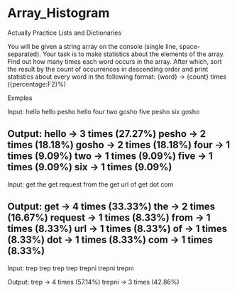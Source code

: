 # Array_Histogram
Actually Practice Lists and Dictionaries

You will be given a string array on the console (single line, space-separated). Your task is to make statistics about the elements of the array. Find out how many times each word occurs in the array. After which, sort the result by the count of occurrences in descending order and print statistics about every word in the following format:
{word} -> {count} times ({percentage:F2}%)

Exmples

Input:
hello hello pesho hello four two gosho five pesho six gosho

Output:
hello -> 3 times (27.27%)
pesho -> 2 times (18.18%)
gosho -> 2 times (18.18%)
four -> 1 times (9.09%)
two -> 1 times (9.09%)
five -> 1 times (9.09%)
six -> 1 times (9.09%)
----------------------------

Input:
get the get request from the get url of get dot com

Output:
get -> 4 times (33.33%)
the -> 2 times (16.67%)
request -> 1 times (8.33%)
from -> 1 times (8.33%)
url -> 1 times (8.33%)
of -> 1 times (8.33%)
dot -> 1 times (8.33%)
com -> 1 times (8.33%)
----------------------------

Input:
trep trep trep trep trepni trepni trepni


Output:
trep -> 4 times (57.14%)
trepni -> 3 times (42.86%)

